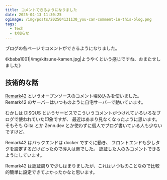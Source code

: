 ```yaml
---
title: コメントできるようになりました
date: 2025-04-13 11:30:25
ogimage: /img/posts/202504131130_you-can-comment-in-this-blog.png
tags:
  - Tech
  - お知らせ
---
```


ブログの各ページでコメントができるようになりました。

《kbaba1001|/img/kitsune-kamen.jpg|ようやくという感じですね、おまたせしました》

## 技術的な話

[Remark42](https://remark42.com/) というオープンソースのコメント埋め込みを使いました。
Remark42 のサーバーはいつものように自宅サーバーで動いています。

むかしは DISQUS というサービスでこういうコメントがつけれていろいろなブログで使われていた印象ですが、
最近はあまり見なくなったように思います。
そもそも Qiita とか Zenn.dev とか使わずに個人でブログ書いている人も少ないですけど。

Remark42 はバックエンドは docker ですぐに動き、
フロントエンドも少しタグを設定するだけだったので導入は楽でした。
認証した人のみコメントできるようにしています。

Remark42 は認証周りで少しはまりましたが、これはいつものことなので比較的簡単に設定できてよかったかなと思います。
